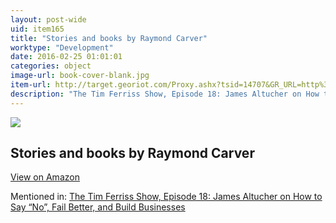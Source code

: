 ```yaml
---
layout: post-wide
uid: item165
title: "Stories and books by Raymond Carver"
worktype: "Development"
date: 2016-02-25 01:01:01
categories: object
image-url: book-cover-blank.jpg
item-url: http://target.georiot.com/Proxy.ashx?tsid=14707&GR_URL=http%3A%2F%2Fwww.amazon.com%2FRaymond-Carver%2Fe%2FB000APVCS4%2F
description: "The Tim Ferriss Show, Episode 18: James Altucher on How to Say “No”, Fail Better, and Build Businesses"
---
```

<a href="http://target.georiot.com/Proxy.ashx?tsid=14707&GR_URL=http%3A%2F%2Fwww.amazon.com%2FRaymond-Carver%2Fe%2FB000APVCS4%2F" target="blank"><img src="../../../../img/thumbs/book-cover-blank.jpg" class="prod-img"></a>
<h2>Stories and books by Raymond Carver</h2>
<p><a class="btn btn-primary" href="http://target.georiot.com/Proxy.ashx?tsid=14707&GR_URL=http%3A%2F%2Fwww.amazon.com%2FRaymond-Carver%2Fe%2FB000APVCS4%2F" target="blank">View on Amazon</a><p>
<p>Mentioned in: <a href="http://fourhourworkweek.com/2014/07/11/james-altucher/" target="blank">The Tim Ferriss Show, Episode 18: James Altucher on How to Say “No”, Fail Better, and Build Businesses</a></p>
